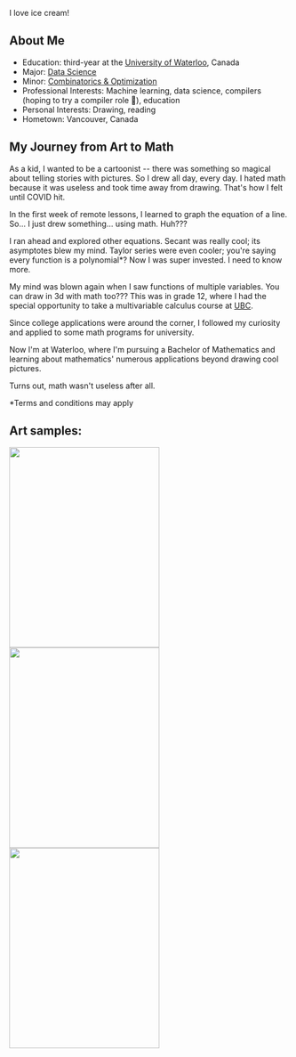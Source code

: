 I love ice cream!

## About Me

- Education: third-year at the [University of Waterloo](https://uwaterloo.ca/math/), Canada
- Major: [Data Science](https://academic-calendar-archive.uwaterloo.ca/undergraduate-studies/2023-2024/page/MATH-Data-Science1.html)
- Minor: [Combinatorics & Optimization](https://academic-calendar-archive.uwaterloo.ca/undergraduate-studies/2023-2024/page/MATH-Combinatorics-and-Optimization-Minor2.html)
- Professional Interests: Machine learning, data science, compilers (hoping to try a compiler role 👀), education
- Personal Interests: Drawing, reading
- Hometown: Vancouver, Canada

## My Journey from Art to Math

As a kid, I wanted to be a cartoonist -- there was something so magical about telling stories with pictures. So I drew all day, every day. I hated math because it was useless and took time away from drawing. That's how I felt until COVID hit.

In the first week of remote lessons, I learned to graph the equation of a line. So... I just drew something... using math. Huh???

I ran ahead and explored other equations. Secant was really cool; its asymptotes blew my mind. Taylor series were even cooler; you're saying every function is a polynomial*? Now I was super invested. I need to know more.

My mind was blown again when I saw functions of multiple variables. You can draw in 3d with math too??? This was in grade 12, where I had the special opportunity to take a multivariable calculus course at [UBC](https://www.math.ubc.ca).

Since college applications were around the corner, I followed my curiosity and applied to some math programs for university.

Now I'm at Waterloo, where I'm pursuing a Bachelor of Mathematics and learning about mathematics' numerous applications beyond drawing cool pictures.

Turns out, math wasn't useless after all.

*Terms and conditions may apply

## Art samples:

<img src="https://github.com/user-attachments/assets/4ecec3ba-9566-45e6-969a-b71bc10e346d" width="270" height="360">
<img src="https://github.com/user-attachments/assets/415a29c5-a2b0-4319-a99a-dbf21ec06da5" width="270" height="360">
<img src="https://github.com/user-attachments/assets/9d980b3a-26c6-4745-9f55-49f3ae465172" width="270" height="360">
